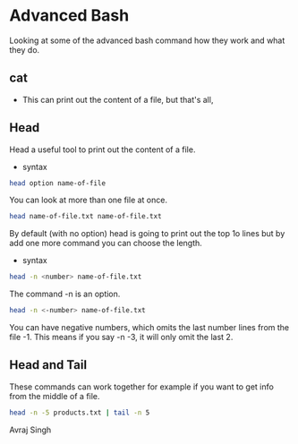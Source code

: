 # Advanced Bash

Looking at some of the advanced bash command how they work and what they do.

## cat
- This can print out the content of a file, but that's all,
## Head
Head a useful tool to print out the content of a file.
- syntax
```Bash
head option name-of-file
```
You can look at more than one file at once.
```Bash
head name-of-file.txt name-of-file.txt
```

By default (with no option) head  is going to print out the top 1o lines but by add one more command you can choose the length.
- syntax
```Bash
head -n <number> name-of-file.txt
```
The command -n is an option.  
```bash
head -n <-number> name-of-file.txt
```
You can have negative numbers, which omits the last number lines from the file -1. This means if you say -n -3, it will only omit the last 2.

## Head and Tail
These commands can work together for example if you want to get info from the middle of a file.

```bash
head -n -5 products.txt | tail -n 5
```

Avraj Singh
